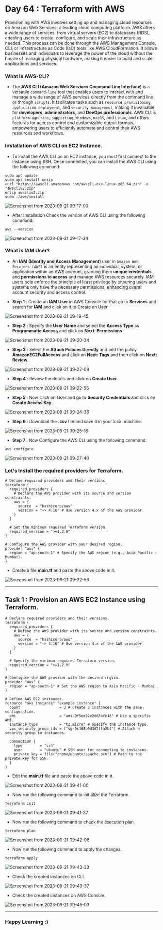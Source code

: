 # Day 64 : Terraform with AWS

Provisioning with AWS involves setting up and managing cloud resources on Amazon Web Services, a leading cloud computing platform. AWS offers a wide range of services, from virtual servers (EC2) to databases (RDS), enabling users to create, configure, and scale their infrastructure as needed. This process can be done through the AWS Management Console, CLI, or Infrastructure as Code (IaC) tools like AWS CloudFormation. It allows businesses and individuals to leverage the power of the cloud without the hassle of managing physical hardware, making it easier to build and scale applications and services.

### What is AWS-CLI?

- The **AWS CLI (Amazon Web Services Command Line Interface)** is a versatile `command-line` tool that enables users to interact with and manage a wide range of AWS services directly from the command line or through `scripts`. It facilitates tasks such as `resource provisioning`, `application deployment`, and `security management`, making it invaluable for **developers**, **administrators**, and **DevOps professionals**. AWS CLI is `platform-agnostic`, `supporting Windows`, `macOS`, and `Linux`, and offers features for access control and customizable output formats, empowering users to efficiently automate and control their AWS resources and workflows.

### Installation of AWS CLI on EC2 Instance.

- To install the AWS CLI on an EC2 instance, you must first connect to the instance using SSH. Once connected, you can install the AWS CLI using the following command:

```
sudo apt update
sudo apt install unzip
curl "https://awscli.amazonaws.com/awscli-exe-linux-x86_64.zip" -o "awscliv2.zip"
unzip awscliv2.zip
sudo ./aws/install
```

![Screenshot from 2023-09-21 09-17-00](https://github.com/Rohit312001/GitDemo/assets/76991475/072c4dee-ca40-4ddb-93be-0f9e543e89ce)

- After Installation Check the version of AWS CLI using the following command:

```
aws --version
```

![Screenshot from 2023-09-21 09-17-34](https://github.com/Rohit312001/GitDemo/assets/76991475/36983c96-be78-4b43-8d41-bb754fee6c22)

### What is IAM User?

- An **IAM (Identity and Access Management)** user in `Amazon Web Services (AWS)` is an entity representing an individual, system, or application within an AWS account, granting them **unique credentials** and **permissions to access** and manage AWS resources securely. IAM users help enforce the principle of least privilege by ensuring users and systems only have the necessary permissions, enhancing overall account security and access control.

- **Step 1** : Create an **IAM User** in AWS Console for that go to **Services** and search for **IAM** and click on it to Create an User.

![Screenshot from 2023-09-21 09-19-45](https://github.com/Rohit312001/GitDemo/assets/76991475/4f969f21-6ae2-4524-8b05-394924a6bfb5)

- **Step 2** : Specify the **User Name** and select the **Access Type** as **Programmatic Access** and click on **Next: Permissions**.

![Screenshot from 2023-09-21 09-20-34](https://github.com/Rohit312001/GitDemo/assets/76991475/9eb57799-d20d-4af3-850d-ff3e6a4ea8a0)

- **Step 3** : Select the **Attach Policies Directly** and add the policy **AmazonEC2FullAccess** and click on **Next: Tags** and then click on **Next: Review**.

![Screenshot from 2023-09-21 09-22-08](https://github.com/Rohit312001/GitDemo/assets/76991475/6c238f9a-07ae-4bf5-9509-ed56807639b6)

- **Step 4** : Review the details and click on **Create User**.

![Screenshot from 2023-09-21 09-22-55](https://github.com/Rohit312001/GitDemo/assets/76991475/ed308172-6c67-496a-8eb5-bea6b873ac9b)

- **Step 5** : Now Click on User and go to **Security Credentials** and click on **Create Access Key**.

![Screenshot from 2023-09-21 09-24-36](https://github.com/Rohit312001/GitDemo/assets/76991475/0f7bb218-bdbd-4580-b8f1-fa16370fe848)

- **Step 6** : Download the **.csv** file and save it in your local machine.

![Screenshot from 2023-09-21 09-25-18](https://github.com/Rohit312001/GitDemo/assets/76991475/0e511f87-c96d-4360-abbc-2cc6d4146b82)

- **Step 7** : Now Configure the AWS CLI using the following command:

```
aws configure
```

![Screenshot from 2023-09-21 09-27-40](https://github.com/Rohit312001/GitDemo/assets/76991475/70271cf5-4a04-4338-aef4-07b7c4994369)

### Let's Install the required providers for Terraform.

```
# Define required providers and their versions.
terraform {
  required_providers {
    # Declare the AWS provider with its source and version constraints.
    aws = {
      source  = "hashicorp/aws"
      version = "~> 4.16" # Use version 4.x of the AWS provider.
    }
  }

  # Set the minimum required Terraform version.
  required_version = ">=1.2.0"
}

# Configure the AWS provider with your desired region.
provider "aws" {
  region = "ap-south-1" # Specify the AWS region (e.g., Asia Pacific - Mumbai).
}
```

- Create a file **main.tf** and paste the above code in it.

![Screenshot from 2023-09-21 09-32-56](https://github.com/Rohit312001/GitDemo/assets/76991475/1677524c-875c-400e-919c-ae4e313d6c96)

---

## Task 1 : Provision an AWS EC2 instance using Terraform.

```
# Declare required providers and their versions.
terraform {
  required_providers {
    # Define the AWS provider with its source and version constraints.
    aws = {
      source  = "hashicorp/aws"
      version = "~> 4.16" # Use version 4.x of the AWS provider.
    }
  }

  # Specify the minimum required Terraform version.
  required_version = ">=1.2.0"
}

# Configure the AWS provider with the desired region.
provider "aws" {
  region = "ap-south-1" # Set the AWS region to Asia Pacific - Mumbai.
}

# Define AWS EC2 instances.
resource "aws_instance" "example_instance" {
  count                  = 3 # Create 3 instances with the same configuration.
  ami                    = "ami-0f5ee92e2d63afc18" # Use a specific AMI.
  instance_type          = "t2.micro" # Specify the instance type.
  vpc_security_group_ids = ["sg-0c168b0d362f5a2b4"] # Attach a security group to instances.

  connection {
    type        = "ssh"
    user        = "ubuntu" # SSH user for connecting to instances.
    private_key = file("/home/ubuntu/apache.pem") # Path to the private key for SSH.
  }
}

```

- Edit the **main.tf** file and paste the above code in it.

![Screenshot from 2023-09-21 09-41-00](https://github.com/Rohit312001/GitDemo/assets/76991475/d4739af8-8cf1-4e90-9c25-50386277d1cb)

- Now run the following command to initialize the Terraform.

```
terraform init
```

![Screenshot from 2023-09-21 09-41-37](https://github.com/Rohit312001/GitDemo/assets/76991475/769f26c1-5db9-4f83-953d-a3e0d98bffb0)

- Now run the following command to check the execution plan.

```
terraform plan
```

![Screenshot from 2023-09-21 09-42-06](https://github.com/Rohit312001/GitDemo/assets/76991475/490deaa3-db7f-47d7-bd18-9451fdafcc2a)

- Now run the following command to apply the changes.

```
terraform apply
```

![Screenshot from 2023-09-21 09-43-23](https://github.com/Rohit312001/GitDemo/assets/76991475/9384ca06-8a62-49d4-b2c0-b776a2d058b3)

- Check the created instances on CLI.

![Screenshot from 2023-09-21 09-43-37](https://github.com/Rohit312001/GitDemo/assets/76991475/45a17cff-b06f-46b8-91e7-8cec0615c757)

- Check the created instances on AWS Console.

![Screenshot from 2023-09-21 09-45-03](https://github.com/Rohit312001/GitDemo/assets/76991475/37140fc5-8cfe-43a4-96f0-550bf8f235dc)

---

### Happy Learning :)
